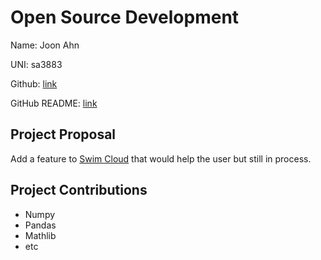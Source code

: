# Open Source Development

Name: Joon Ahn

UNI: sa3883

Github: [link](https://github.com/joon0110)

GitHub README: [link](https://github.com/joon0110/joon0110/blob/main/README.md)


## Project Proposal
Add a feature to [Swim Cloud](https://www.swimcloud.com) that would help the user but still in process.

## Project Contributions
- Numpy
- Pandas
- Mathlib
- etc
